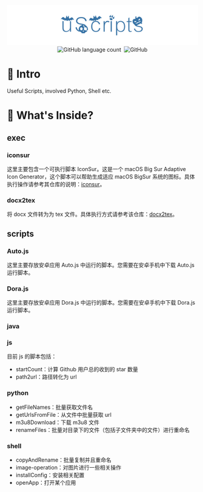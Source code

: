 <div align="center">
    <img src="./assets/uScript.png">
    <br>
    <img alt="GitHub language count" src="https://img.shields.io/github/languages/count/HurleyJames/uScripts?style=plastic">&nbsp;
    <img alt="GitHub" src="https://img.shields.io/github/license/HurleyJames/uScripts?style=plastic">
</div>


# 📝 Intro
Useful Scripts, involved Python, Shell etc.

# 🧐 What's Inside?

## exec

### iconsur

这里主要包含一个可执行脚本 IconSur。这是一个 macOS Big Sur Adaptive Icon Generator，这个脚本可以帮助生成适应 macOS BigSur 系统的图标。具体执行操作请参考其仓库的说明：[iconsur](https://github.com/rikumi/iconsur)。

### docx2tex

将 docx 文件转为为 tex 文件。具体执行方式请参考该仓库：[docx2tex](https://github.com/transpect/docx2tex)。


## scripts

### Auto.js

这里主要存放安卓应用 Auto.js 中运行的脚本。您需要在安卓手机中下载 Auto.js 运行脚本。

### Dora.js

这里主要存放安卓应用 Dora.js 中运行的脚本。您需要在安卓手机中下载 Dora.js 运行脚本。

### java

### js

目前 js 的脚本包括：

* startCount：计算 Github 用户总的收到的 star 数量
* path2url：路径转化为 url

### python

* getFileNames：批量获取文件名
* getUrlsFromFile：从文件中批量获取 url
* m3u8Download：下载 m3u8 文件
* renameFiles：批量对目录下的文件（包括子文件夹中的文件）进行重命名

### shell

* copyAndRename：批量复制并且重命名
* image-operation：对图片进行一些相关操作
* installConfig：安装相关配置
* openApp：打开某个应用
